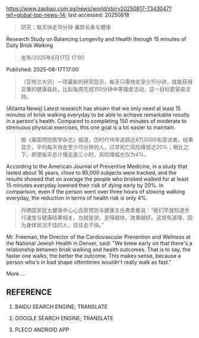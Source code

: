 https://www.zaobao.com.sg/news/world/story20250817-7343047?ref=global-top-news-14; last accessed: 20250818

> 研究：每天快走15分钟 兼顾长寿与健康

Research Study on Balancing Longevity and Health through 15 minutes of Daily Brisk Walking

> 发布/2025年8月17日 17:00

Published: 2025-08-17T17:00


>（亚特兰大讯）一项最新的研究显示，每天只需快走至少15分钟，就能获得显著的健康益处，比起每周完成150分钟中等强度活动，这一目标更容易坚持。

(Atlanta News) Latest research has shown that we only need at least 15 minutes of brisk walking everyday to be able to achieve remarkable results in a person's health. Compared to completing 150 minutes of moderate to strenuous physical exercises, this one goal is a lot easier to maintain.

> 据《美国预防医学杂志》报道，历时约16年追踪近8万5000名受试者。结果显示，平均每天快走至少15分钟的人，过早死亡风险降低近20%；相比之下，即便每天总计慢走逾三小时，风险降幅也仅为4%。

According to the American Journal of Preventive Medicine, in a study that lasted about 16 years, close to 85,000 subjects were tracked, and the results showed that on average the people who brisked walked for at least 15 minutes everyday lowered their risk of dying early by 20%. In comparison, even if the person went over three hours of slowing walking everyday, the reduction in terms of health risk is only 4%.

> 丹佛国家犹太健康中心心血管预防与健康主任弗里曼说：“我们早就知道步行速度与健康结果相关，也就是说，走得越快，效果越好。这很有道理，因为身体状况不佳的人，往往走不快。”

Mr. Freeman, the Director of the Cardiovascular Prevention and Wellness at the National Jewish Health in Denver, said: "We knew early on that there's a relationship between brisk walking and health outcomes. That is to say, the faster one walks, the better the outcome. This makes sense, because a person who's in bad shape oftentimes wouldn't really walk as fast."

More ...

## REFERENCE

1) BAIDU SEARCH ENGINE; TRANSLATE

2) GOOGLE SEARCH ENGINE; TRANSLATE

3) PLECO ANDROID APP